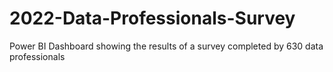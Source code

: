# 2022-Data-Professionals-Survey
Power BI Dashboard showing the results of a survey completed by 630 data professionals
